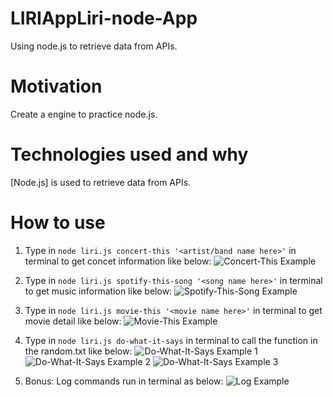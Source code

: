 # LIRIAppLiri-node-App
Using node.js to retrieve data from APIs.

# Motivation
Create a engine to practice node.js.

# Technologies used and why
[Node.js] is used to retrieve data from APIs.

# How to use
1. Type in `node liri.js concert-this '<artist/band name here>'` in terminal to get concet information like below:
    ![Concert-This Example]("https://github.com/peiyuwu9/Liri-node-App/blob/master/images/concert-this-example.png")

2. Type in `node liri.js spotify-this-song '<song name here>'` in terminal to get music information like below:
    ![Spotify-This-Song Example]("https://github.com/peiyuwu9/Liri-node-App/blob/master/images/spotify-this-song-example.png")

3. Type in `node liri.js movie-this '<movie name here>'` in terminal to get movie detail like below:
    ![Movie-This Example]("https://github.com/peiyuwu9/Liri-node-App/blob/master/images/moive-this-example.png")

4. Type in `node liri.js do-what-it-says` in terminal to call the function in the random.txt like below:
    ![Do-What-It-Says Example 1]("https://github.com/peiyuwu9/Liri-node-App/blob/master/images/do-what-it-says-1.png")
    ![Do-What-It-Says Example 2]("https://github.com/peiyuwu9/Liri-node-App/blob/master/images/do-what-it-says-2.png")
    ![Do-What-It-Says Example 3]("https://github.com/peiyuwu9/Liri-node-App/blob/master/images/do-what-it-says-3.png")

5. Bonus: Log commands run in terminal as below: 
    ![Log Example]("https://github.com/peiyuwu9/Liri-node-App/blob/master/images/log-example.png")


